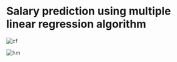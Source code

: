 # Salary prediction using multiple linear regression algorithm

![cf](https://user-images.githubusercontent.com/53668310/68032977-ce931700-fce4-11e9-9b58-fcbb63606fb7.PNG)

![hm](https://user-images.githubusercontent.com/53668310/68033103-11ed8580-fce5-11e9-9590-d0dc1b4c6cdf.PNG)

